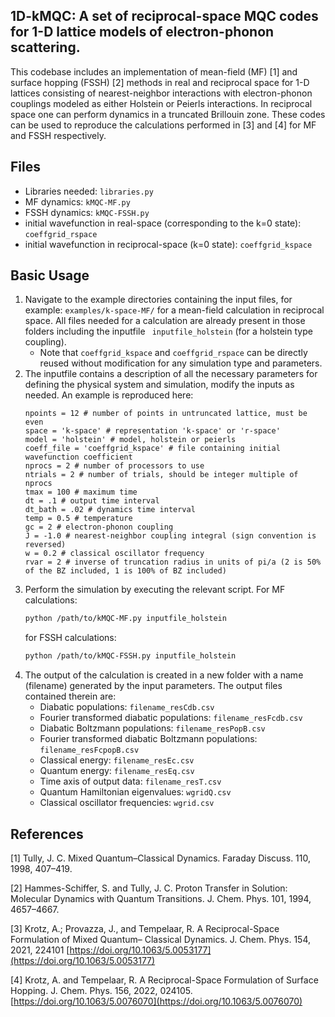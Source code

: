 ## 1D-kMQC: A set of reciprocal-space MQC codes for 1-D lattice models of electron-phonon scattering. 

This codebase includes an implementation of mean-field (MF) [1] and surface hopping (FSSH) [2] methods
in real and reciprocal space for 1-D lattices consisting of nearest-neighbor interactions with electron-phonon couplings modeled as either 
Holstein or Peierls interactions. In reciprocal space one can perform dynamics in a truncated Brillouin zone.
These codes can be used to reproduce the calculations performed in [3]
and [4] for MF and FSSH respectively.

## Files  
* Libraries needed: `libraries.py` 
* MF dynamics: `kMQC-MF.py`
* FSSH dynamics: `kMQC-FSSH.py`
* initial wavefunction in real-space (corresponding to the k=0 state): `coeffgrid_rspace`
* initial wavefunction in reciprocal-space (k=0 state): `coeffgrid_kspace`

## Basic Usage
1. Navigate to the example directories containing the input files, for example: `examples/k-space-MF/` for 
a mean-field calculation in reciprocal space. All files needed for a calculation are already present in those folders including the inputfile 
` inputfile_holstein` (for a holstein type coupling). 
   * Note that `coeffgrid_kspace` and `coeffgrid_rspace` can be directly reused without modification 
      for any simulation type and parameters.
2. The inputfile contains a description of all the necessary parameters for defining the physical system 
and simulation, modify the inputs as needed. An example is reproduced here:
    ```
    npoints = 12 # number of points in untruncated lattice, must be even
    space = 'k-space' # representation 'k-space' or 'r-space'
    model = 'holstein' # model, holstein or peierls
    coeff_file = 'coeffgrid_kspace' # file containing initial wavefunction coefficient
    nprocs = 2 # number of processors to use
    ntrials = 2 # number of trials, should be integer multiple of nprocs
    tmax = 100 # maximum time
    dt = .1 # output time interval
    dt_bath = .02 # dynamics time interval
    temp = 0.5 # temperature
    gc = 2 # electron-phonon coupling
    J = -1.0 # nearest-neighbor coupling integral (sign convention is reversed)
    w = 0.2 # classical oscillator frequency
    rvar = 2 # inverse of truncation radius in units of pi/a (2 is 50% of the BZ included, 1 is 100% of BZ included)
   ```
3. Perform the simulation by executing the relevant script. For MF calculations:
    ```bash
   python /path/to/kMQC-MF.py inputfile_holstein 
   ```
    for FSSH calculations:
    ```bash
   python /path/to/kMQC-FSSH.py inputfile_holstein 
   ```
4. The output of the calculation is created in a new folder with a name (filename) generated by the input parameters. 
The output files contained therein are:
    * Diabatic populations: `filename_resCdb.csv`
    * Fourier transformed diabatic populations: `filename_resFcdb.csv`
    * Diabatic Boltzmann populations: `filename_resPopB.csv`
    * Fourier transformed diabatic Boltzmann populations: `filename_resFcpopB.csv`
    * Classical energy: `filename_resEc.csv`
    * Quantum energy: `filename_resEq.csv`
    * Time axis of output data: `filename_resT.csv`
    * Quantum Hamiltonian eigenvalues: `wgridQ.csv`
    * Classical oscillator frequencies: `wgrid.csv`

## References
[1] Tully, J. C. Mixed Quantum–Classical Dynamics. Faraday Discuss. 110, 1998, 407–419.

[2] Hammes-Schiffer, S. and Tully, J. C. Proton Transfer in Solution: Molecular Dynamics with Quantum Transitions. J. Chem. Phys. 101, 1994, 4657–4667.

[3] Krotz, A.; Provazza, J., and Tempelaar, R. A Reciprocal-Space Formulation of Mixed Quantum–
Classical Dynamics. J. Chem. Phys. 154, 2021, 224101 [https://doi.org/10.1063/5.0053177](https://doi.org/10.1063/5.0053177)

[4] Krotz, A. and Tempelaar, R. A Reciprocal-Space Formulation of Surface Hopping. J. Chem.
Phys. 156, 2022, 024105. [https://doi.org/10.1063/5.0076070](https://doi.org/10.1063/5.0076070)


